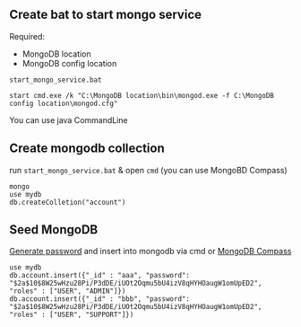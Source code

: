 ## Create bat to start mongo service
Required: 
* MongoDB location
* MongoDB config location

`start_mongo_service.bat`
```
start cmd.exe /k "C:\MongoDB location\bin\mongod.exe -f C:\MongoDB config location\mongod.cfg"
```
You can use java CommandLine

## Create mongodb collection
run `start_mongo_service.bat` & open `cmd` (you can use MongoBD Compass)
```
mongo
use mydb
db.createColletion("account")
```

## Seed MongoDB
[Generate password](https://www.dailycred.com/article/bcrypt-calculator) and insert into mongodb via cmd or [MongoDB Compass](https://www.mongodb.com/products/compass)
```
use mydb
db.account.insert({"_id" : "aaa", "password": "$2a$10$8W25wHzu28Pi/P3dDE/iUOt2Oqmu5bU4izV8qHYHOaugW1omUpED2",  "roles" : ["USER", "ADMIN"]})
db.account.insert({"_id" : "bbb", "password": "$2a$10$8W25wHzu28Pi/P3dDE/iUOt2Oqmu5bU4izV8qHYHOaugW1omUpED2", "roles" : ["USER", "SUPPORT"]})
```

